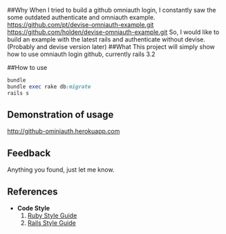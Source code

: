##Why
When I tried to build a github omniauth login, I constantly saw the some outdated authenticate and omniauth example. https://github.com/pt/devise-omniauth-example.git
https://github.com/holden/devise-omniauth-example.git
So, I would like to build an example with the latest rails and authenticate without devise. (Probably and devise version later)
##What
This project will simply show how to use omniauth login github, currently rails 3.2

##How to use
```ruby
bundle
bundle exec rake db:migrate
rails s
```

## Demonstration of usage

http://github-ominiauth.herokuapp.com

## Feedback
Anything you found, just let me know. 

## References

* **Code Style**
    1. [Ruby Style Guide](https://github.com/JuanitoFatas/ruby-style-guide)
    2. [Rails Style Guide](https://github.com/JuanitoFatas/rails-style-guide)
